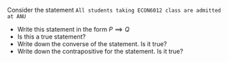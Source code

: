 Consider the statement `All students taking ECON6012 class are admitted at ANU`

- Write this statement in the form $P \implies Q$
- Is this a true statement?
- Write down the converse of the statement. Is it true?
- Write down the contrapositive for the statement. Is it true?
